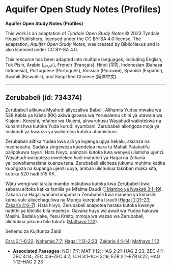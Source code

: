 # Aquifer Open Study Notes (Profiles)

**Aquifer Open Study Notes (Profiles)**

This work is an adaptation of *Tyndale Open Study Notes* © 2023 Tyndale House Publishers, licensed under the CC BY\-SA 4\.0 license. The adaptation, *Aquifer Open Study Notes*, was created by BiblioNexus and is also licensed under CC BY\-SA 4\.0\.

This resource has been adapted into multiple languages, including English, Tok Pisin, Arabic (عربي), French (Français), Hindi (हिंदी), Indonesian (Bahasa Indonesia), Portuguese (Português), Russian (Русский), Spanish (Español), Swahili (Kiswahili), and Simplified Chinese (简体中文).



--------------------------------

## Zerubabeli (id: 734374)

Zerubabeli alikuwa Myahudi aliyezaliwa Babeli. Alihamia Yudea mwaka wa 538 Kabla ya Kristo (KK) akiwa gavana wa Yerusalemu chini ya utawala wa Kiajemi. Koreshi, mfalme wa Uajemi, aliwaruhusu Wayahudi waliotekwa na kuhamishwa kutoka Yuda kurudi nyumbani. Zerubabeli aliongoza moja ya makundi ya kwanza ya waliorejea kutoka uhamishoni.

Zerubabeli alifika Yudea kwa ajili ya kujenga upya hekalu, akianza na madhabahu. Sadaka zingeweza kuendelea mara tu Mahali Patakatifu palipokuwa tayari. Hata hivyo, upinzani kutoka kwa wenyeji ulisitisha ujenzi. Wayahudi walipoteza mwelekeo hadi mahubiri ya Hagai na Zekaria yalipowahamasisha kuanza tena. Zerubabeli alicheza jukumu muhimu katika kuongoza na kupanga ujenzi upya, ambao ulichukua takriban miaka sita, kutoka 520 hadi 515 KK.

Watu wengi walitarajia mambo makubwa kutoka kwa Zerubabeli kwa sababu alitoka katika familia ya Mfalme Daudi ([1 Mambo ya Nyakati 3:1–19](https://ref.ly/1Chr3:1-1Chr3:19)). Zakaria na Hagai wanamzungumzia Zerubabeli kwa maneno ya kimasihi kama yule aliyechaguliwa na Mungu kurejesha Israeli ([Hagai 2:21–23](https://ref.ly/Hag2:21-Hag2:23); [Zakaria 4:6–7](https://ref.ly/Zech4:6-Zech4:7)). Hata hivyo, Zerubabeli anapotea haraka kutoka kwenye hadithi ya kibiblia bila maelezo. Gavana huyu wa awali wa Yudea hakuwa Masihi. Badala yake, Yesu Kristo, mmoja wa wazao wa Zerubabeli, alichukua jukumu hilo tukufu ([Mathayo 1:12](https://ref.ly/Matt1:12)).

Sehemu za Kujifunza Zaidi

[Ezra 2:1–6:22](https://ref.ly/Ezra2:1-Ezra6:22); [Nehemia 7:7](https://ref.ly/Neh7:7); [Hagai 1:12–2:23](https://ref.ly/Hag1:12-Hag2:23); [Zekaria 4:1–14](https://ref.ly/Zech4:1-Zech4:14); [Mathayo 1:12](https://ref.ly/Matt1:12)

* **Associated Passages:** NEH 7:7; MAT 1:12; HAG 2:21–HAG 2:23; ZEC 4:1–ZEC 4:14; ZEC 4:6–ZEC 4:7; 1CH 3:1–1CH 3:19; EZR 2:1–EZR 6:22; HAG 1:12–HAG 2:23


